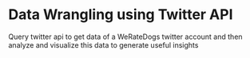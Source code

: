 # Data Wrangling using Twitter API
Query twitter api to get data of a WeRateDogs twitter account and then analyze and visualize this data to generate useful insights

